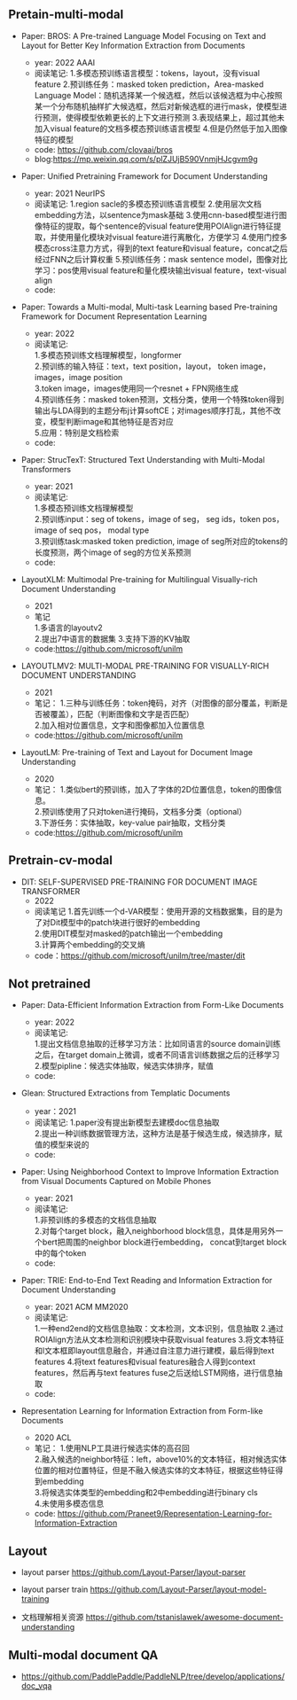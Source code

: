 
## Pretain-multi-modal

- Paper: BROS: A Pre-trained Language Model Focusing on Text and Layout for Better Key Information Extraction from Documents
  - year: 2022 AAAI
  - 阅读笔记: 
    1.多模态预训练语言模型：tokens，layout，没有visual feature
    2.预训练任务：masked token prediction，Area-masked Language Model：随机选择某一个候选框，然后以该候选框为中心按照某一个分布随机抽样扩大候选框，然后对新候选框的进行mask，使模型进行预测，使得模型依赖更长的上下文进行预测
    3.表现结果上，超过其他未加入visual feature的文档多模态预训练语言模型
    4.但是仍然低于加入图像特征的模型
  - code: https://github.com/clovaai/bros
  - blog:https://mp.weixin.qq.com/s/plZJUjB590VnmjHJcgvm9g

- Paper: Unified Pretraining Framework for Document Understanding
  - year: 2021 NeurIPS
  - 阅读笔记: 
    1.region sacle的多模态预训练语言模型
    2.使用层次文档embedding方法，以sentence为mask基础
    3.使用cnn-based模型进行图像特征的提取，每个sentence的visual feature使用POIAlign进行特征提取，并使用量化模块对visual feature进行离散化，方便学习
    4.使用门控多模态cross注意力方式，得到的text feature和visual feature，concat之后经过FNN之后计算权重
    5.预训练任务：mask sentence model，图像对比学习：pos使用visual feature和量化模块输出visual feature，text-visual align
  - code: 

- Paper: Towards a Multi-modal, Multi-task Learning based Pre-training Framework for Document Representation Learning
  - year: 2022
  - 阅读笔记:  
    1.多模态预训练文档理解模型，longformer  
    2.预训练的输入特征：text，text position，layout， token image，images，image position  
    3.token image，images使用同一个resnet + FPN网络生成  
    4.预训练任务：masked token预测，文档分类，使用一个特殊token得到输出与LDA得到的主题分布j计算softCE；对images顺序打乱，其他不改变，模型判断image和其他特征是否对应  
    5.应用：特别是文档检索
  - code:
  
- Paper: StrucTexT: Structured Text Understanding with Multi-Modal Transformers
  - year: 2021
  - 阅读笔记:  
    1.多模态预训练文档理解模型  
    2.预训练input：seg of tokens，image of seg， seg ids，token pos， image of seq pos， modal type  
    3.预训练task:masked token prediction, image of seg所对应的tokens的长度预测，两个image of seg的方位关系预测
  - code:

- LayoutXLM: Multimodal Pre-training for Multilingual Visually-rich Document Understanding
  - 2021
  - 笔记  
    1.多语言的layoutv2  
    2.提出7中语言的数据集
    3.支持下游的KV抽取
  - code:https://github.com/microsoft/unilm

- LAYOUTLMV2: MULTI-MODAL PRE-TRAINING FOR VISUALLY-RICH DOCUMENT UNDERSTANDING
  - 2021
  - 笔记：
    1.三种与训练任务：token掩码，对齐（对图像的部分覆盖，判断是否被覆盖），匹配（判断图像和文字是否匹配）  
    2.加入相对位置信息，文字和图像都加入位置信息
  - code:https://github.com/microsoft/unilm

- LayoutLM: Pre-training of Text and Layout for Document Image Understanding
  - 2020
  - 笔记：
    1.类似bert的预训练，加入了字体的2D位置信息，token的图像信息。  
    2.预训练使用了只对token进行掩码，文档多分类（optional）  
    3.下游任务：实体抽取，key-value pair抽取，文档分类
  - code:https://github.com/microsoft/unilm
  

## Pretrain-cv-modal

- DIT: SELF-SUPERVISED PRE-TRAINING FOR DOCUMENT IMAGE TRANSFORMER
  - 2022
  - 阅读笔记
    1.首先训练一个d-VAR模型：使用开源的文档数据集，目的是为了对Dit模型中的patch块进行很好的embedding  
    2.使用DIT模型对masked的patch输出一个embedding  
    3.计算两个embedding的交叉熵
  - code：https://github.com/microsoft/unilm/tree/master/dit


## Not pretrained

- Paper: Data-Efficient Information Extraction from Form-Like Documents
  - year: 2022
  - 阅读笔记:  
    1.提出文档信息抽取的迁移学习方法：比如同语言的source domain训练之后，在target domain上微调，或者不同语言训练数据之后的迁移学习  
    2.模型pipline：候选实体抽取，候选实体排序，赋值
  - code:

- Glean: Structured Extractions from Templatic Documents
  - year：2021
  - 阅读笔记:
    1.paper没有提出新模型去建模doc信息抽取  
    2.提出一种训练数据管理方法，这种方法是基于候选生成，候选排序，赋值的模型来说的
  - code:

- Paper: Using Neighborhood Context to Improve Information Extraction from Visual Documents Captured on Mobile Phones
  - year: 2021
  - 阅读笔记:  
    1.非预训练的多模态的文档信息抽取  
    2.对每个target block，融入neighborhood block信息，具体是用另外一个bert把周围的neighbor block进行embedding，
    concat到target block中的每个token
  - code:
  
- Paper: TRIE: End-to-End Text Reading and Information Extraction for Document Understanding
  - year: 2021 ACM MM2020
  - 阅读笔记:  
    1.一种end2end的文档信息抽取：文本检测，文本识别，信息抽取
    2.通过ROIAlign方法从文本检测和识别模块中获取visual features
    3.将文本特征和l文本框即layout信息融合，并通过自注意力进行建模，最后得到text features
    4.将text features和visual features融合人得到context features，然后再与text features fuse之后送给LSTM网络，进行信息抽取
  - code:
  
- Representation Learning for Information Extraction from Form-like Documents
  - 2020 ACL
  - 笔记：
    1.使用NLP工具进行候选实体的高召回  
    2.融入候选的neighbor特征：left，above10%的文本特征，相对候选实体位置的相对位置特征，但是不融入候选实体的文本特征，根据这些特征得到embedding  
    3.将候选实体类型的embedding和2中embedding进行binary cls  
    4.未使用多模态信息
  - code: https://github.com/Praneet9/Representation-Learning-for-Information-Extraction


## Layout

- layout parser https://github.com/Layout-Parser/layout-parser

- layout parser train https://github.com/Layout-Parser/layout-model-training

- 文档理解相关资源 https://github.com/tstanislawek/awesome-document-understanding


## Multi-modal document QA

- https://github.com/PaddlePaddle/PaddleNLP/tree/develop/applications/doc_vqa




 